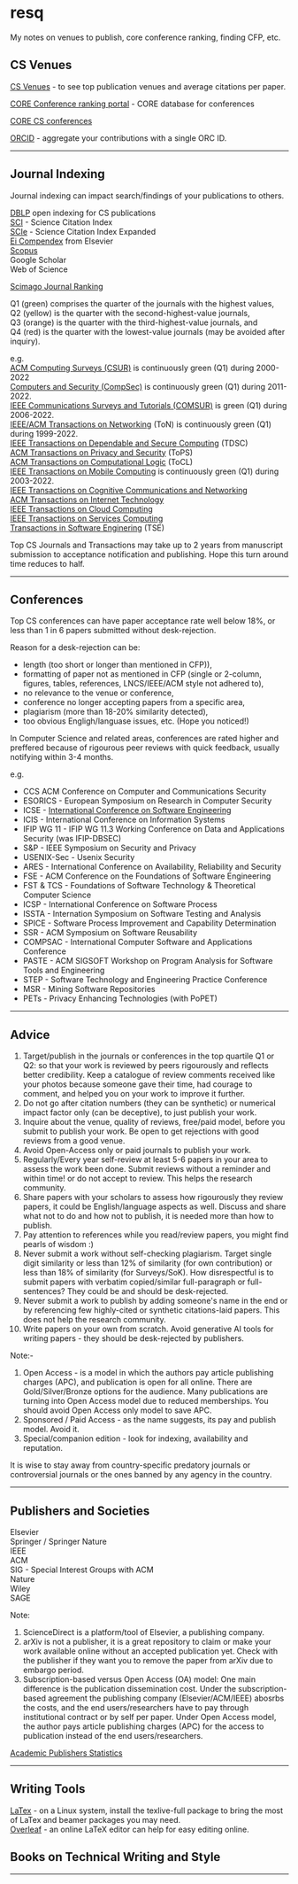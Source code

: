 # resq
My notes on venues to publish, core conference ranking, finding CFP, etc.   

## CS Venues   

[CS Venues](https://www.cs.cornell.edu/andru/csconf.html) - to see top publication venues and average citations per paper.    

[CORE Conference ranking portal](http://portal.core.edu.au/conf-ranks/) - CORE database for conferences    

[CORE CS conferences](https://iiti.ac.in/people/~artiwari/cseconflist.html)   

[ORCID](https://orcid.org/signin) - aggregate your contributions with a single ORC ID.   

----

## Journal Indexing   
Journal indexing can impact search/findings of your publications to others.   

[DBLP](https://dblp.org/) open indexing for CS publications   
[SCI]() - Science Citation Index   
[SCIe]() - Science Citation Index Expanded   
[Ei Compendex](https://www.elsevier.com/solutions/engineering-village/content/compendex) from Elsevier    
[Scopus](https://scopusindexedjournals.com/)     
Google Scholar    
Web of Science   

[Scimago Journal Ranking](https://www.scimagojr.com/)   

Q1 (green) comprises the quarter of the journals with the highest values,   
Q2 (yellow) is the quarter with the second-highest-value journals,    
Q3 (orange) is the quarter with the third-highest-value journals, and    
Q4 (red) is the quarter with the lowest-value journals (may be avoided after inquiry).    

e.g.    
[ACM Computing Surveys (CSUR)](https://www.scimagojr.com/journalsearch.php?q=23038&tip=sid&clean=0) is continuously green (Q1) during 2000-2022     
[Computers and Security (CompSec)](https://www.scimagojr.com/journalsearch.php?q=28898&tip=sid&clean=0) is continuously green (Q1) during 2011-2022.    
[IEEE Communications Surveys and Tutorials (COMSUR)](https://www.scimagojr.com/journalsearch.php?q=17900156715&tip=sid&clean=0) is green (Q1) during 2006-2022.    
[IEEE/ACM Transactions on Networking](https://www.scimagojr.com/journalsearch.php?q=27237&tip=sid&clean=0) (ToN) is continuously green (Q1) during 1999-2022.       
[IEEE Transactions on Dependable and Secure Computing](https://www.scimagojr.com/journalsearch.php?q=28918&tip=sid&clean=0) (TDSC)     
[ACM Transactions on Privacy and Security](https://www.scimagojr.com/journalsearch.php?q=21100832567&tip=sid&clean=0) (ToPS)     
[ACM Transactions on Computational Logic](https://www.scimagojr.com/journalsearch.php?q=23051&tip=sid&clean=0) (ToCL)     
[IEEE Transactions on Mobile Computing](https://www.scimagojr.com/journalsearch.php?q=25038&tip=sid&clean=0) is continuously green (Q1) during 2003-2022.      
[IEEE Transactions on Cognitive Communications and Networking](https://www.scimagojr.com/journalsearch.php?q=21100854831&tip=sid&clean=0)     
[ACM Transactions on Internet Technology](https://www.scimagojr.com/journalsearch.php?q=15773&tip=sid&clean=0)     
[IEEE Transactions on Cloud Computing](https://www.scimagojr.com/journalsearch.php?q=21100338351&tip=sid&clean=0)      
[IEEE Transactions on Services Computing](https://www.scimagojr.com/journalsearch.php?q=18300156728&tip=sid&clean=0)     
[Transactions in Software Enginering]() (TSE)    

Top CS Journals and Transactions may take up to 2 years from manuscript submission to acceptance notification and publishing. Hope this turn around time reduces to half.      

----

## Conferences   

Top CS conferences can have paper acceptance rate well below 18%, or less than 1 in 6 papers submitted without desk-rejection.     

Reason for a desk-rejection can be:     
- length (too short or longer than mentioned in CFP)),    
- formatting of paper not as mentioned in CFP (single or 2-column, figures, tables, references, LNCS/IEEE/ACM style not adhered to),    
- no relevance to the venue or conference,     
- conference no longer accepting papers from a specific area,     
- plagiarism (more than 18-20% similarity detected),    
- too obvious Engligh/languase issues, etc. (Hope you noticed!)      


In Computer Science and related areas, conferences are rated higher and preffered because of rigourous peer reviews with quick feedback, usually notifying within 3-4 months.     

e.g.    
- CCS ACM Conference on Computer and Communications Security 
- ESORICS - European Symposium on Research in Computer Security  
- ICSE - [International Conference on Software Engineering](http://www.icse-conferences.org/)   
- ICIS - International Conference on Information Systems
- IFIP WG 11 - IFIP WG 11.3 Working Conference on Data and Applications Security (was IFIP-DBSEC)
- S&P - 	IEEE Symposium on Security and Privacy
- USENIX-Sec - Usenix Security
- ARES - International Conference on Availability, Reliability and Security
- FSE - ACM Conference on the Foundations of Software Engineering
- FST & TCS - Foundations of Software Technology & Theoretical Computer Science
- ICSP - International Conference on Software Process
- ISSTA - Internation Symposium on Software Testing and Analysis
- SPICE - Software Process Improvement and Capability Determination
- SSR - ACM Symposium on Software Reusability
- COMPSAC - International Computer Software and Applications Conference
- PASTE - ACM SIGSOFT Workshop on Program Analysis for Software Tools and Engineering
- STEP - Software Technology and Engineering Practice Conference
- MSR - Mining Software Repositories
- PETs - Privacy Enhancing Technologies (with PoPET)

---- 

## Advice    

1. Target/publish in the journals or conferences in the top quartile Q1 or Q2: so that your work is reviewed by peers rigourously and reflects better credibility. Keep a catalogue of review comments received like your photos because someone gave their time, had courage to comment, and helped you on your work to improve it further.     
2. Do not go after citation numbers (they can be synthetic) or numerical impact factor only (can be deceptive), to just publish your work.    
3. Inquire about the venue, quality of reviews, free/paid model, before you submit to publish your work. Be open to get rejections with good reviews from a good venue.    
4. Avoid Open-Access only or paid journals to publish your work.    
5. Regularly/Every year self-review at least 5-6 papers in your area to assess the work been done. Submit reviews without a reminder and within time! or do not accept to review. This helps the research community.    
6. Share papers with your scholars to assess how rigourously they review papers, it could be English/language aspects as well. Discuss and share what not to do and how not to publish, it is needed more than how to publish.    
7. Pay attention to references while you read/review papers, you might find pearls of wisdom :)     
8. Never submit a work without self-checking plagiarism. Target single digit similarity or less than 12% of similarity (for own contribution) or less than 18% of similarity (for Surveys/SoK). How disrespectful is to submit papers with verbatim copied/similar full-paragraph or full-sentences? They could be and should be desk-rejected.      
9. Never submit a work to publish by adding someone's name in the end or by referencing few highly-cited or synthetic citations-laid papers. This does not help the research community.     
10. Write papers on your own from scratch. Avoid generative AI tools for writing papers - they should be desk-rejected by publishers.     


Note:-   
1. Open Access - is a model in which the authors pay article publishing charges (APC), and publication is open for all online. There are Gold/Silver/Bronze options for the audience. Many publications are turning into Open Access model due to reduced memberships. You should avoid Open Access only model to save APC.    
2. Sponsored / Paid Access -  as the name suggests, its pay and publish model. Avoid it.    
3. Special/companion edition - look for indexing, availability and reputation.    

It is wise to stay away from country-specific predatory journals or controversial journals or the ones banned by any agency in the country.     

----

## Publishers and Societies    

Elsevier    
Springer / Springer Nature    
IEEE     
ACM     
SIG - Special Interest Groups with ACM     
Nature    
Wiley    
SAGE    

Note: 
1. ScienceDirect is a platform/tool of Elsevier, a publishing company.    
2. arXiv is not a publisher, it is a great repository to claim or make your work available online without an accepted publication yet. Check with the publisher if they want you to remove the paper from arXiv due to embargo period.
3. Subscription-based versus Open Access (OA) model: One main difference is the publication dissemination cost. Under the subscription-based agreement the publishing company (Elsevier/ACM/IEEE) abosrbs the costs, and the end users/researchers have to pay through institutional contract or by self per paper. Under Open Access model, the author pays article publishing charges (APC) for the access to publication instead of the end users/researchers.    

[Academic Publishers Statistics](https://wordsrated.com/academic-publishers-statistics/)    


----

## Writing Tools   
[LaTex](https://github.com/rks101/latex) - on a Linux system, install the texlive-full package to bring the most of LaTex and beamer packages you may need.   
[Overleaf](overleaf.com) - an online LaTeX editor can help for easy editing online.   

## Books on Technical Writing and Style  


---- 
